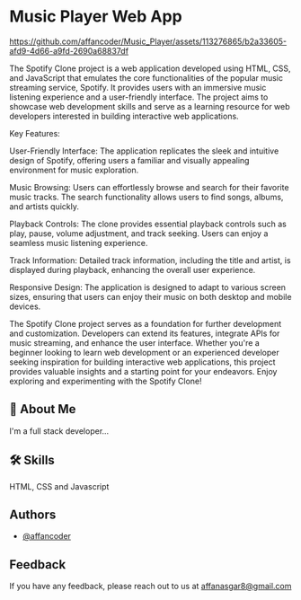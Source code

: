 # Music Player Web App

https://github.com/affancoder/Music_Player/assets/113276865/b2a33605-afd9-4d66-a9fd-2690a68837df

The Spotify Clone project is a web application developed using HTML, CSS, and JavaScript that emulates the core functionalities of the popular music streaming service, Spotify. It provides users with an immersive music listening experience and a user-friendly interface. The project aims to showcase web development skills and serve as a learning resource for web developers interested in building interactive web applications.

Key Features:

User-Friendly Interface: The application replicates the sleek and intuitive design of Spotify, offering users a familiar and visually appealing environment for music exploration.

Music Browsing: Users can effortlessly browse and search for their favorite music tracks. The search functionality allows users to find songs, albums, and artists quickly.

Playback Controls: The clone provides essential playback controls such as play, pause, volume adjustment, and track seeking. Users can enjoy a seamless music listening experience.

Track Information: Detailed track information, including the title and artist, is displayed during playback, enhancing the overall user experience.

Responsive Design: The application is designed to adapt to various screen sizes, ensuring that users can enjoy their music on both desktop and mobile devices.

The Spotify Clone project serves as a foundation for further development and customization. Developers can extend its features, integrate APIs for music streaming, and enhance the user interface. Whether you're a beginner looking to learn web development or an experienced developer seeking inspiration for building interactive web applications, this project provides valuable insights and a starting point for your endeavors. Enjoy exploring and experimenting with the Spotify Clone!







## 🚀 About Me
I'm a full stack developer...


## 🛠 Skills
HTML, CSS and Javascript


## Authors

- [@affancoder](https://github.com/affancoder)


## Feedback

If you have any feedback, please reach out to us at affanasgar8@gmail.com

